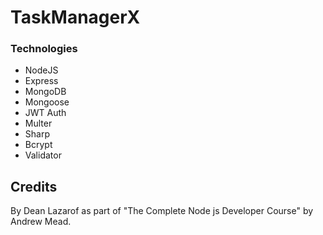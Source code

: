 # TaskManagerX

### Technologies

- NodeJS
- Express
- MongoDB
- Mongoose
- JWT Auth
- Multer
- Sharp
- Bcrypt
- Validator

## Credits

By Dean Lazarof as part of "The Complete Node js Developer Course" by Andrew Mead.
